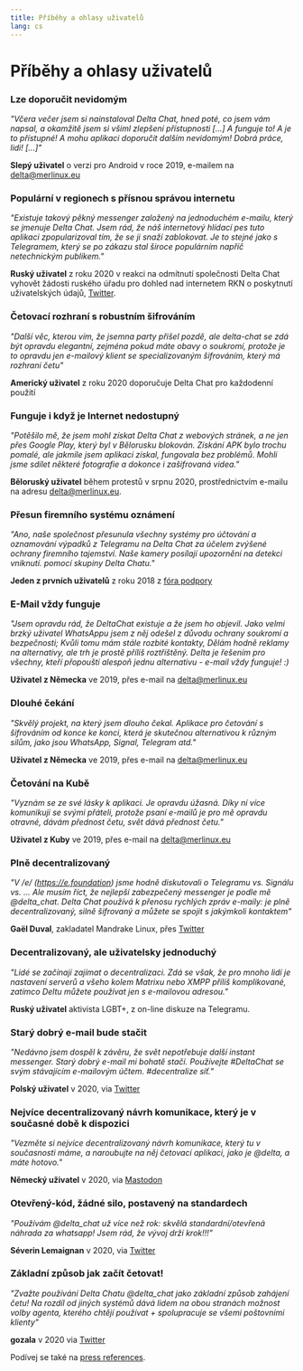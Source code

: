 ```yaml
---
title: Příběhy a ohlasy uživatelů
lang: cs
---
```


# Příběhy a ohlasy uživatelů


### Lze doporučit nevidomým

_"Včera večer jsem si nainstaloval Delta Chat, hned poté, co jsem vám napsal,
a okamžitě jsem si všiml zlepšení přístupnosti [...]
A funguje to! A je to přístupné! A mohu aplikaci doporučit dalším nevidomým! 
Dobrá práce, lidi! [...]"_

**Slepý uživatel** o verzi pro Android v roce 2019, e-mailem na delta@merlinux.eu

### Populární v regionech s přísnou správou internetu

_"Existuje takový pěkný messenger založený na jednoduchém e-mailu, který se jmenuje Delta Chat. Jsem rád, že náš internetový hlídací pes tuto aplikaci zpopularizoval tím, že se ji snaží zablokovat. Je to stejné jako s Telegramem, který se po zákazu stal široce populárním napříč netechnickým publikem."_

**Ruský uživatel** z roku 2020 v reakci na odmítnutí společnosti Delta Chat vyhovět žádosti ruského úřadu pro dohled nad internetem RKN o poskytnutí uživatelských údajů, [Twitter](https://twitter.com/Alex0s/status/1256841124427313153).

### Četovací rozhraní s robustním šifrováním

_"Další věc, kterou vím, že jsemna party přišel pozdě, ale delta-chat se zdá být opravdu elegantní, zejména pokud máte obavy o soukromí, protože je to opravdu jen e-mailový klient se specializovaným šifrováním, který má rozhraní četu"_

**Americký uživatel** z roku 2020 doporučuje Delta Chat pro každodenní použití

### Funguje i když je Internet nedostupný

_"Potěšilo mě, že jsem mohl získat Delta Chat z webových stránek, a ne jen přes Google Play, který byl v Bělorusku blokován. Získání APK bylo trochu pomalé, ale jakmile jsem aplikaci získal, fungovala bez problémů. Mohli jsme sdílet některé fotografie a dokonce i zašifrovaná videa."_ 

**Běloruský uživatel** během protestů v srpnu 2020, prostřednictvím e-mailu na adresu delta@merlinux.eu.

### Přesun firemního systému oznámení

_"Ano, naše společnost přesunula
všechny systémy pro účtování a oznamování výpadků
z Telegramu na Delta Chat
za účelem zvýšené ochrany firemního tajemství.
Naše kamery posílají upozornění na detekci vniknutí.
pomocí skupiny Delta Chatu."_

**Jeden z prvních uživatelů** z roku 2018 z [fóra podpory](https://support.delta.chat/t/clear-chat-function/163/6)


### E-Mail vždy funguje

_"Jsem opravdu rád, že DeltaChat existuje a že jsem ho objevil.
Jako velmi brzký uživatel WhatsAppu jsem z něj odešel z důvodu ochrany soukromí a bezpečnosti;
Kvůli tomu mám stále rozbité kontakty,
Dělám hodně reklamy na alternativy, ale trh je prostě příliš roztříštěný.
Delta je řešením pro všechny, kteří přopouští alespoň jednu
alternativu - e-mail vždy funguje! :)_

**Uživatel z Německa** ve 2019, přes e-mail na delta@merlinux.eu


### Dlouhé čekání

_"Skvělý projekt, na který jsem dlouho čekal.
Aplikace pro četování s šifrováním od konce ke konci, která je skutečnou alternativou k
různým silům, jako jsou WhatsApp, Signal, Telegram atd."_

**Uživatel z Německa** ve 2019, přes e-mail na delta@merlinux.eu


### Četování na Kubě

_"Vyznám se ze své lásky k aplikaci. Je opravdu úžasná.
Díky ní více komunikuji se svými přáteli, protože psaní e-mailů 
je pro mě opravdu otravné, dávám přednost četu, svět dává přednost četu."_

**Uživatel z Kuby** ve 2019, přes e-mail na delta@merlinux.eu


### Plně decentralizovaný

_"V /e/ (https://e.foundation) jsme hodně diskutovali o Telegramu vs. Signálu vs. ... 
Ale musím říct, že nejlepší zabezpečený messenger je podle mě @delta_chat.
Delta Chat používá k přenosu rychlých zpráv e-maily: 
je plně decentralizovaný, silně šifrovaný a můžete se spojit s jakýmkoli kontaktem"_

**Gaël Duval**, zakladatel Mandrake Linux, přes [Twitter](https://twitter.com/gael_duval/status/1122906779002777600)

### Decentralizovaný, ale uživatelsky jednoduchý

_"Lidé se začínají zajímat o decentralizaci. Zdá se však, že pro mnoho lidí je nastavení serverů a všeho kolem Matrixu nebo XMPP příliš komplikované, zatímco Deltu můžete používat jen s e-mailovou adresou."_

**Ruský uživatel** aktivista LGBT+, z on-line diskuze na Telegramu.

### Starý dobrý e-mail bude stačit

_"Nedávno jsem dospěl k závěru, 
že svět nepotřebuje další instant messenger.
Starý dobrý e-mail mi bohatě stačí.
Používejte #DeltaChat se svým stávajícím e-mailovým účtem. #decentralize síť."_

**Polský uživatel** v 2020, via [Twitter](https://twitter.com/MichalNarecki/status/1280820973902745600)


### Nejvíce decentralizovaný návrh komunikace, který je v současné době k dispozici

_"Vezměte si nejvíce decentralizovaný návrh komunikace, který tu v současnosti máme,
a naroubujte na něj četovací aplikaci, jako je @delta, a máte hotovo."_

**Německý uživatel** v 2020, via [Mastodon](https://mastodon.bayern/@binaryflo85/103273050438673883)


### Otevřený-kód, žádné silo, postavený na standardech

_"Používám @delta_chat už více než rok:
skvělá standardní/otevřená náhrada za whatsapp!
Jsem rád, že vývoj drží krok!!!"_

**Séverin Lemaignan** v 2020, via [Twitter](https://twitter.com/skadge/status/1276515066393878529)


### Základní způsob jak začít četovat!

_"Zvažte používání Delta Chatu @delta_chat jako základní způsob zahájení četu!
Na rozdíl od jiných systémů dává lidem na obou stranách
možnost volby agenta, kterého chtějí používat +
spolupracuje se všemi poštovními klienty"_

**gozala** v 2020 via [Twitter](https://twitter.com/gozala/status/1281346020664729600)


Podívej se také na [press references](references).
